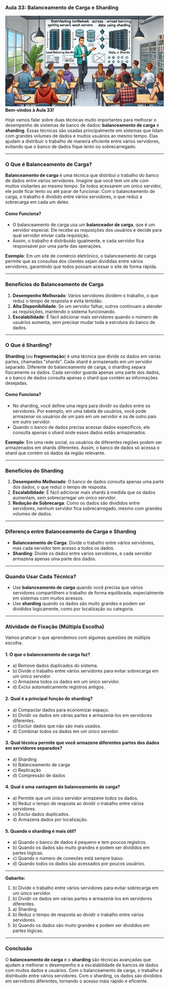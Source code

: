 ### Aula 33: Balanceamento de Carga e Sharding
![](./assets/33.jpeg)
**Bem-vindos à Aula 33!**

Hoje vamos falar sobre duas técnicas muito importantes para melhorar o desempenho de sistemas de banco de dados: **balanceamento de carga** e **sharding**. Essas técnicas são usadas principalmente em sistemas que lidam com grandes volumes de dados e muitos usuários ao mesmo tempo. Elas ajudam a distribuir o trabalho de maneira eficiente entre vários servidores, evitando que o banco de dados fique lento ou sobrecarregado.

---

### O Que é Balanceamento de Carga?

**Balanceamento de carga** é uma técnica que distribui o trabalho do banco de dados entre vários servidores. Imagine que você tem um site com muitos visitantes ao mesmo tempo. Se todos acessarem um único servidor, ele pode ficar lento ou até parar de funcionar. Com o balanceamento de carga, o trabalho é dividido entre vários servidores, o que reduz a sobrecarga em cada um deles.

#### Como Funciona?

- O balanceamento de carga usa um **balanceador de carga**, que é um servidor especial. Ele recebe as requisições dos usuários e decide para qual servidor enviar cada requisição.
- Assim, o trabalho é distribuído igualmente, e cada servidor fica responsável por uma parte das operações.
  
**Exemplo**: Em um site de comércio eletrônico, o balanceamento de carga permite que as consultas dos clientes sejam divididas entre vários servidores, garantindo que todos possam acessar o site de forma rápida.

---

### Benefícios do Balanceamento de Carga

1. **Desempenho Melhorado**: Vários servidores dividem o trabalho, o que reduz o tempo de resposta e evita lentidão.
2. **Alta Disponibilidade**: Se um servidor falhar, outros continuam a atender as requisições, mantendo o sistema funcionando.
3. **Escalabilidade**: É fácil adicionar mais servidores quando o número de usuários aumenta, sem precisar mudar toda a estrutura do banco de dados.

---

### O Que é Sharding?

**Sharding** (ou **fragmentação**) é uma técnica que divide os dados em várias partes, chamadas "shards". Cada shard é armazenado em um servidor separado. Diferente do balanceamento de carga, o sharding separa fisicamente os dados. Cada servidor guarda apenas uma parte dos dados, e o banco de dados consulta apenas o shard que contém as informações desejadas.

#### Como Funciona?

- No sharding, você define uma regra para dividir os dados entre os servidores. Por exemplo, em uma tabela de usuários, você pode armazenar os usuários de um país em um servidor e os de outro país em outro servidor.
- Quando o banco de dados precisa acessar dados específicos, ele consulta apenas o shard onde esses dados estão armazenados.

**Exemplo**: Em uma rede social, os usuários de diferentes regiões podem ser armazenados em shards diferentes. Assim, o banco de dados só acessa o shard que contém os dados da região relevante.

---

### Benefícios do Sharding

1. **Desempenho Melhorado**: O banco de dados consulta apenas uma parte dos dados, o que reduz o tempo de resposta.
2. **Escalabilidade**: É fácil adicionar mais shards à medida que os dados aumentam, sem sobrecarregar um único servidor.
3. **Redução de Sobrecarga**: Como os dados são divididos entre servidores, nenhum servidor fica sobrecarregado, mesmo com grandes volumes de dados.

---

### Diferença entre Balanceamento de Carga e Sharding

- **Balanceamento de Carga**: Divide o trabalho entre vários servidores, mas cada servidor tem acesso a todos os dados.
- **Sharding**: Divide os dados entre vários servidores, e cada servidor armazena apenas uma parte dos dados.

---

### Quando Usar Cada Técnica?

- Use **balanceamento de carga** quando você precisa que vários servidores compartilhem o trabalho de forma equilibrada, especialmente em sistemas com muitos acessos.
- Use **sharding** quando os dados são muito grandes e podem ser divididos logicamente, como por localização ou categoria.

---

### Atividade de Fixação (Múltipla Escolha)

Vamos praticar o que aprendemos com algumas questões de múltipla escolha.

#### 1. O que o **balanceamento de carga** faz?
   - a) Remove dados duplicados do sistema.
   - b) Divide o trabalho entre vários servidores para evitar sobrecarga em um único servidor.
   - c) Armazena todos os dados em um único servidor.
   - d) Exclui automaticamente registros antigos.

#### 2. Qual é a principal função do sharding?
   - a) Compactar dados para economizar espaço.
   - b) Dividir os dados em várias partes e armazená-los em servidores diferentes.
   - c) Excluir dados que não são mais usados.
   - d) Combinar todos os dados em um único servidor.

#### 3. Qual técnica permite que você armazene diferentes partes dos dados em servidores separados?
   - a) Sharding
   - b) Balanceamento de carga
   - c) Replicação
   - d) Compressão de dados

#### 4. Qual é uma vantagem do balanceamento de carga?
   - a) Permite que um único servidor armazene todos os dados.
   - b) Reduz o tempo de resposta ao dividir o trabalho entre vários servidores.
   - c) Exclui dados duplicados.
   - d) Armazena dados por localização.

#### 5. Quando o sharding é mais útil?
   - a) Quando o banco de dados é pequeno e tem poucos registros.
   - b) Quando os dados são muito grandes e podem ser divididos em partes lógicas.
   - c) Quando o número de conexões está sempre baixo.
   - d) Quando todos os dados são acessados por poucos usuários.

---

**Gabarito:**
1. b) Divide o trabalho entre vários servidores para evitar sobrecarga em um único servidor.
2. b) Dividir os dados em várias partes e armazená-los em servidores diferentes.
3. a) Sharding
4. b) Reduz o tempo de resposta ao dividir o trabalho entre vários servidores.
5. b) Quando os dados são muito grandes e podem ser divididos em partes lógicas.

---

### Conclusão

O **balanceamento de carga** e o **sharding** são técnicas avançadas que ajudam a melhorar o desempenho e a escalabilidade de bancos de dados com muitos dados e usuários. Com o balanceamento de carga, o trabalho é distribuído entre vários servidores. Com o sharding, os dados são divididos em servidores diferentes, tornando o acesso mais rápido e eficiente.